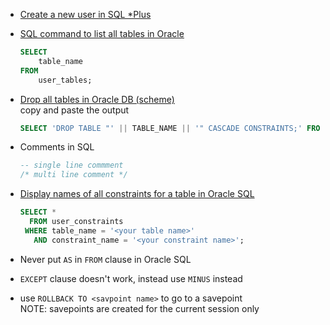 - [Create a new user in SQL *Plus](https://library.netapp.com/ecmdocs/ECMP12471543/html/GUID-287BC8BA-B8B6-4D67-804E-880B65D30B68.html)

- [SQL command to list all tables in Oracle](https://www.sqltutorial.org/sql-list-all-tables/#:~:text=SELECT%20%0A%20%20%20%20table_name%0AFROM%0A%20%20%20%20user_tables%3B)
  ```sql
  SELECT 
      table_name
  FROM
      user_tables;
  ```

- [Drop all tables in Oracle DB (scheme)](https://jochenhebbrecht.be/site/2010-05-10/database/drop-all-tables-in-oracle-db-scheme#:~:text=DROP%2Dsql%2Dscript%22%3A-,SELECT%20%27DROP%20TABLE%20%22%27%20%7C%7C%20TABLE_NAME%20%7C%7C%20%27%22%20CASCADE%20CONSTRAINTS%3B%27%20FROM%20user_tables%3B,-user_tables%20is%20a)  
copy and paste the output  
  ```sql
  SELECT 'DROP TABLE "' || TABLE_NAME || '" CASCADE CONSTRAINTS;' FROM user_tables;
  
  
  ```

- Comments in SQL
  ```sql
  -- single line commment
  /* multi line comment */
  ```

- [Display names of all constraints for a table in Oracle SQL](https://stackoverflow.com/questions/11879217/display-names-of-all-constraints-for-a-table-in-oracle-sql#:~:text=SELECT%20*%0A%20%20FROM%20user_constraints%0A%20WHERE%20table_name%20%3D%20%27%3Cyour%20table%20name%3E%27%0A%20%20%20AND%20constraint_name%20%3D%20%27%3Cyour%20constraint%20name%3E%27%3B)
  ```sql
  SELECT *
    FROM user_constraints
   WHERE table_name = '<your table name>'
     AND constraint_name = '<your constraint name>';
  ```

- Never put `AS` in `FROM` clause in Oracle SQL
- `EXCEPT` clause doesn't work, instead use `MINUS` instead
- use `ROLLBACK TO <savpoint name>` to go to a savepoint  
  NOTE: savepoints are created for the current session only
